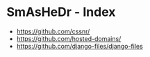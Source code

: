 # SmAsHeDr - Index

- https://github.com/cssnr/
- https://github.com/hosted-domains/
- https://github.com/django-files/django-files
